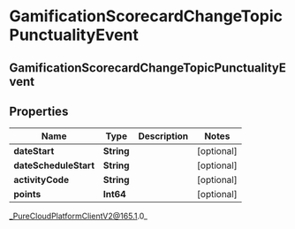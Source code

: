 # GamificationScorecardChangeTopicPunctualityEvent

## GamificationScorecardChangeTopicPunctualityEvent

## Properties

|Name | Type | Description | Notes|
|------------ | ------------- | ------------- | -------------|
| **dateStart** | **String** |  | [optional] |
| **dateScheduleStart** | **String** |  | [optional] |
| **activityCode** | **String** |  | [optional] |
| **points** | **Int64** |  | [optional] |



_PureCloudPlatformClientV2@165.1.0_
